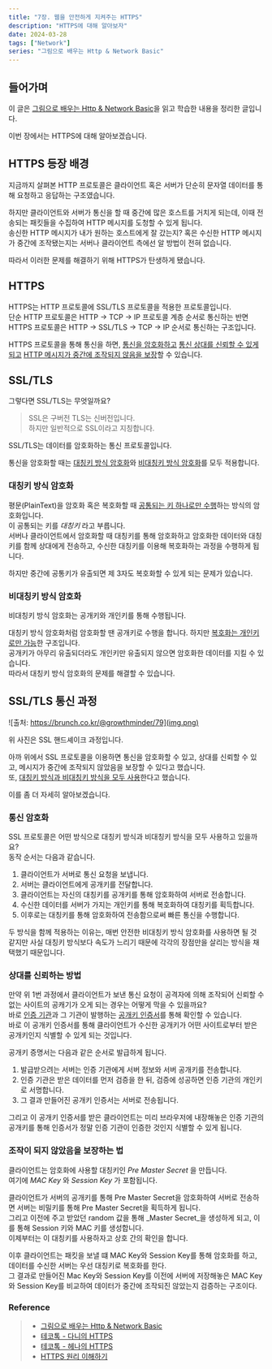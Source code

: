 ```yaml
---
title: "7장. 웹을 안전하게 지켜주는 HTTPS"
description: "HTTPS에 대해 알아보자"
date: 2024-03-28
tags: ["Network"]
series: "그림으로 배우는 Http & Network Basic"
---
```


## 들어가며 

이 글은 [그림으로 배우는 Http & Network Basic](https://m.yes24.com/Goods/Detail/15894097)을 읽고 학습한 내용을 정리한 글입니다.

이번 장에서는 HTTPS에 대해 알아보겠습니다.

## HTTPS 등장 배경

지금까지 살펴본 HTTP 프로토콜은 클라이언트 혹은 서버가 단순히 문자열 데이터를 통해 요청하고 응답하는 구조였습니다.

하지만 클라이언트와 서버가 통신을 할 때 중간에 많은 호스트를 거치게 되는데, 이때 전송되는 패킷들을 수집하여 HTTP 메시지를 도청할 수 있게 됩니다.<br>
송신한 HTTP 메시지가 내가 원하는 호스트에게 잘 갔는지? 혹은 수신한 HTTP 메시지가 중간에 조작됐는지는 서버나 클라이언트 측에선 알 방법이 전혀 없습니다.<br>

따라서 이러한 문제를 해결하기 위해 HTTPS가 탄생하게 됐습니다.

## HTTPS

HTTPS는 HTTP 프로토콜에 SSL/TLS 프로토콜을 적용한 프로토콜입니다.<br>
단순 HTTP 프로토콜은 HTTP -> TCP -> IP 프로토콜 계층 순서로 통신하는 반면<br>
HTTPS 프로토콜은 HTTP -> SSL/TLS -> TCP -> IP 순서로 통신하는 구조입니다.

HTTPS 프로토콜을 통해 통신을 하면, <u>통신을 암호화하고</u> <u>통신 상대를 신뢰할 수 있게 되고</u> <u>HTTP 메시지가 중간에 조작되지 않음을 보장</u>할 수 있습니다.

## SSL/TLS

그렇다면 SSL/TLS는 무엇일까요?

> SSL은 구버전 TLS는 신버전입니다.<br>
> 하지만 일반적으로 SSL이라고 지칭합니다. 

SSL/TLS는 데이터를 암호화하는 통신 프로토콜입니다.<br>

통신을 암호화할 때는 <u>대칭키 방식 암호화</u>와 <u>비대칭키 방식 암호화</u>를 모두 적용합니다.

### 대칭키 방식 암호화

평문(PlainText)을 암호화 혹은 복호화할 때 <u>공통되는 키 하나로만 수행</u>하는 방식의 암호화입니다.<br>
이 공통되는 키를 *대칭키* 라고 부릅니다.<br>
서버나 클라이언트에서 암호화할 때 대칭키를 통해 암호화하고 암호화한 데이터와 대칭키를 함께 상대에게 전송하고, 수신한 대칭키를 이용해 복호화하는 과정을 수행하게 됩니다.

하지만 중간에 공통키가 유출되면 제 3자도 복호화할 수 있게 되는 문제가 있습니다.

### 비대칭키 방식 암호화

비대칭키 방식 암호화는 공개키와 개인키를 통해 수행됩니다.

대칭키 방식 암호화처럼 암호화할 땐 공개키로 수행을 합니다. 하지만 <u>복호화는 개인키로만 가능</u>한 구조입니다.<br>
공개키가 아무리 유출되더라도 개인키만 유출되지 않으면 암호화한 데이터를 지킬 수 있습니다.<br>
따라서 대칭키 방식 암호화의 문제를 해결할 수 있습니다.

## SSL/TLS 통신 과정

![출처: https://brunch.co.kr/@growthminder/79](img.png)

위 사진은 SSL 핸드셰이크 과정입니다.

아까 위에서 SSL 프로토콜을 이용하면 통신을 암호화할 수 있고, 상대를 신뢰할 수 있고, 메시지가 중간에 조작되지 않았음을 보장할 수 있다고 했습니다.<br>
또, <u>대칭키 방식과 비대칭키 방식을 모두 사용</u>한다고 했습니다.

이를 좀 더 자세히 알아보겠습니다.

### 통신 암호화

SSL 프로토콜은 어떤 방식으로 대칭키 방식과 비대칭키 방식을 모두 사용하고 있을까요?<br>
동작 순서는 다음과 같습니다.

1. 클라이언트가 서버로 통신 요청을 보냅니다.
2. 서버는 클라이언트에게 공개키를 전달합니다.
3. 클라이언트는 자신의 대칭키를 공개키를 통해 암호화하여 서버로 전송합니다.
4. 수신한 데이터를 서버가 가지는 개인키를 통해 복호화하여 대칭키를 획득합니다.
5. 이후로는 대칭키를 통해 암호화하여 전송함으로써 빠른 통신을 수행합니다.

두 방식을 함께 적용하는 이유는, 매번 안전한 비대칭키 방식 암호화를 사용하면 될 것 같지만 사실 대칭키 방식보다 속도가 느리기 때문에 각각의 장점만을 살리는 방식을 채택했기 때문입니다.

### 상대를 신뢰하는 방법

만약 위 1번 과정에서 클라이언트가 보낸 통신 요청이 공격자에 의해 조작되어 신뢰할 수 없는 사이트의 공캐기가 오게 되는 경우는 어떻게 막을 수 있을까요?<br>
바로 <u>인증 기관</u>과 그 기관이 발행하는 <u>공개키 인증서</u>를 통해 확인할 수 있습니다.<br>
바로 이 공개키 인증서를 통해 클라이언트가 수신한 공개키가 어떤 사이트로부터 받은 공개키인지 식별할 수 있게 되는 것입니다.

공개키 증명서는 다음과 같은 순서로 발급하게 됩니다. 

1. 발급받으려는 서버는 인증 기관에게 서버 정보와 서버 공개키를 전송합니다.
2. 인증 기관은 받은 데이터를 먼저 검증을 한 뒤, 검증에 성공하면 인증 기관의 개인키로 서명합니다.
3. 그 결과 만들어진 공개키 인증서는 서버로 전송됩니다.

그리고 이 공개키 인증서를 받은 클라이언트는 미리 브라우저에 내장해놓은 인증 기관의 공개키를 통해 인증서가 정말 인증 기관이 인증한 것인지 식별할 수 있게 됩니다.

### 조작이 되지 않았음을 보장하는 법

클라이언트는 암호화에 사용할 대칭키인 _Pre Master Secret_ 을 만듭니다.<br>
여기에 _MAC Key_ 와 _Session Key_ 가 포함됩니다.

클라이언트가 서버의 공개키를 통해 Pre Master Secret을 암호화하여 서버로 전송하면 서버는 비밀키를 통해 Pre Master Secret을 획득하게 됩니다.<br>
그리고 이전에 주고 받았던 random 값을 통해 _Master Secret_을 생성하게 되고, 이를 통해 Session 키와 MAC 키를 생성합니다.<br>
이제부터는 이 대칭키를 사용하자고 상호 간의 확인을 합니다.

이후 클라이언트는 패킷을 보낼 떄 MAC Key와 Session Key를 통해 암호화를 하고, 데이터를 수신한 서버는 우선 대칭키로 복호화를 한다.<br>
그 결과로 만들어진 Mac Key와 Session Key를 이전에 서버에 저장해놓은 MAC Key와 Session Key를 비교하여 데이터가 중간에 조작되진 않았는지 검증하는 구조이다.

### Reference
> - [그림으로 배우는 Http & Network Basic](https://m.yes24.com/Goods/Detail/15894097)
> - [테코톡 - 다니의 HTTPS](https://youtu.be/wPdH7lJ8jf0?feature=shared)
> - [테코톡 - 헤나의 HTTPS](https://youtu.be/KpyzbEFYE_E?feature=shared)
> - [HTTPS 원리 이해하기](https://brunch.co.kr/@growthminder/79)